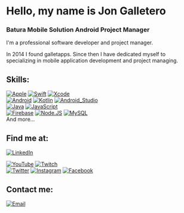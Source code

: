 # Hello, my name is Jon Galletero
### Batura Mobile Solution Android Project Manager 

<!-- ![()]-->

I'm a professional software developer and project manager.

In 2014 I found galletapps.
Since then I have dedicated myself to specializing in mobile application development and project managing.


## Skills:
[![Apple](https://img.shields.io/badge/iOS-999999?style=for-the-badge&logo=apple&logoColor=white&labelColor=101010)]()
[![Swift](https://img.shields.io/badge/Swift-FA7343?style=for-the-badge&logo=swift&logoColor=white&labelColor=101010)]()
[![Xcode](https://img.shields.io/badge/Xcode-1575F9?style=for-the-badge&logo=xcode&logoColor=white&labelColor=101010)]()
</br>
[![Android](https://img.shields.io/badge/Android-3DDC84?style=for-the-badge&logo=android&logoColor=white&labelColor=101010)]()
[![Kotlin](https://img.shields.io/badge/Kotlin-0095D5?style=for-the-badge&logo=kotlin&logoColor=white&labelColor=101010)]()
[![Android_Studio](https://img.shields.io/badge/Android_Studio-3DDC84?style=for-the-badge&logo=android-studio&logoColor=white&labelColor=101010)]()
</br>
[![Java](https://img.shields.io/badge/Java-007396?style=for-the-badge&logo=java&logoColor=white&labelColor=101010)]()
[![JavaScript](https://img.shields.io/badge/JavaScript-F7DF1E?style=for-the-badge&logo=javascript&logoColor=white&labelColor=101010)]()
</br>
[![Firebase](https://img.shields.io/badge/Firebase-FFCA28?style=for-the-badge&logo=firebase&logoColor=white&labelColor=101010)]()
[![Node.JS](https://img.shields.io/badge/Node.JS-339933?style=for-the-badge&logo=node.js&logoColor=white&labelColor=101010)]()
[![MySQL](https://img.shields.io/badge/MySQL-4479A1?style=for-the-badge&logo=mysql&logoColor=white&labelColor=101010)]()
</br>
And more...

## Find me at:

[![LinkedIn](https://katteand.co/wp-content/uploads/2019/11/linkedin-logo.png)](https://www.linkedin.com/in/jon-galletero-alvarez-24a5a580/?originalSubdomain=es)

[![YouTube](https://neilpatel.com/wp-content/uploads/2015/09/youtube.png)](https://youtube.com/14gallet4)
[![Twitch](https://i.pinimg.com/originals/06/74/32/06743224945a6b170cf1ace85fdfa7d3.png)](https://twitch.tv/gallettube)
</br>
[![Twitter](https://i.pinimg.com/originals/bc/a5/73/bca57360fe71be869f11aea6e4d52f49.png)](https://twitter.com/gallettube)
[![Instagram](https://cdn.pixabay.com/photo/2016/08/09/17/52/instagram-1581266_960_720.jpg)](https://instagram.com/galleterobilbaofood)
[![Facebook](https://upload.wikimedia.org/wikipedia/commons/thumb/0/06/Facebook.svg/1024px-Facebook.svg.png)](https://facebook.com/jongalletero)
</br>


## Contact me:
[![Email](https://cdn.iconscout.com/icon/free/png-256/apple-mail-493152.png)](mailto:jongalletero@gmail.com)
